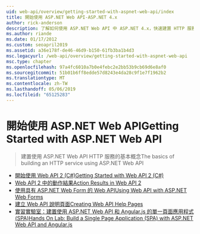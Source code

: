 ```yaml
---
uid: web-api/overview/getting-started-with-aspnet-web-api/index
title: 開始使用 ASP.NET Web API-ASP.NET 4.x
author: rick-anderson
description: 了解如何使用 ASP.NET Web API 中 ASP.NET 4.x，快速建置 HTTP 服務並擴及各種用戶端。
ms.author: riande
ms.date: 01/17/2012
ms.custom: seoapril2019
ms.assetid: a36e178f-de46-46d9-b150-61fb3ba1b4d3
msc.legacyurl: /web-api/overview/getting-started-with-aspnet-web-api
msc.type: chapter
ms.openlocfilehash: 97a4fc6010a7b0e4febc2e2bb53b9cb69d6e8af0
ms.sourcegitcommit: 51b01b6ff8edde57d8243e4da28c9f1e7f1962b2
ms.translationtype: MT
ms.contentlocale: zh-TW
ms.lasthandoff: 05/06/2019
ms.locfileid: "65125283"
---
```

# <a name="getting-started-with-aspnet-web-api"></a><span data-ttu-id="a3c7d-103">開始使用 ASP.NET Web API</span><span class="sxs-lookup"><span data-stu-id="a3c7d-103">Getting Started with ASP.NET Web API</span></span>

> <span data-ttu-id="a3c7d-104">建置使用 ASP.NET Web API HTTP 服務的基本概念</span><span class="sxs-lookup"><span data-stu-id="a3c7d-104">The basics of building an HTTP service using ASP.NET Web API</span></span>

- [<span data-ttu-id="a3c7d-105">開始使用 Web API 2 (C#)</span><span class="sxs-lookup"><span data-stu-id="a3c7d-105">Getting Started with Web API 2 (C#)</span></span>](tutorial-your-first-web-api.md)
- [<span data-ttu-id="a3c7d-106">Web API 2 中的動作結果</span><span class="sxs-lookup"><span data-stu-id="a3c7d-106">Action Results in Web API 2</span></span>](action-results.md)
- [<span data-ttu-id="a3c7d-107">使用具有 ASP.NET Web Form 的 Web API</span><span class="sxs-lookup"><span data-stu-id="a3c7d-107">Using Web API with ASP.NET Web Forms</span></span>](using-web-api-with-aspnet-web-forms.md)
- [<span data-ttu-id="a3c7d-108">建立 Web API 說明頁面</span><span class="sxs-lookup"><span data-stu-id="a3c7d-108">Creating Web API Help Pages</span></span>](creating-api-help-pages.md)
- [<span data-ttu-id="a3c7d-109">實習實驗室：建置使用 ASP.NET Web API 和 Angular.js 的單一頁面應用程式 (SPA)</span><span class="sxs-lookup"><span data-stu-id="a3c7d-109">Hands On Lab: Build a Single Page Application (SPA) with ASP.NET Web API and Angular.js</span></span>](build-a-single-page-application-spa-with-aspnet-web-api-and-angularjs.md)
